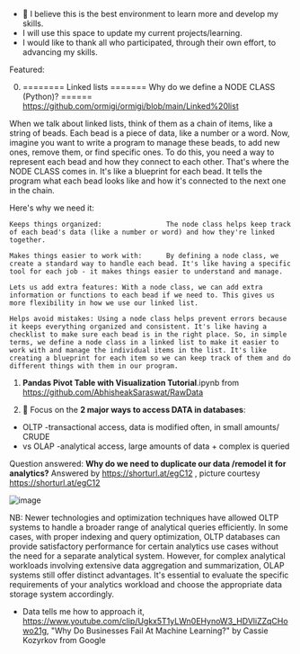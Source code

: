- 👋 I believe this is the best environment to learn more and develop my skills.
- I will use this space to update my current projects/learning.
- I would like to thank all who participated, through their own effort, to advancing my skills.



Featured:

0. ========    Linked lists      =======    Why do we define a NODE CLASS (Python)? ======  https://github.com/ormigi/ormigi/blob/main/Linked%20list
   
When we talk about linked lists, think of them as a chain of items, like a string of beads. Each bead is a piece of data, like a number or a word. Now, imagine you want to write a program to manage these beads, to add new ones, remove them, or find specific ones. To do this, you need a way to represent each bead and how they connect to each other. That's where the NODE CLASS comes in. It's like a blueprint for each bead. It tells the program what each bead looks like and how it's connected to the next one in the chain.

Here's why we need it:

    Keeps things organized:                The node class helps keep track of each bead's data (like a number or word) and how they're linked together.

    Makes things easier to work with:      By defining a node class, we create a standard way to handle each bead. It's like having a specific tool for each job - it makes things easier to understand and manage.

    Lets us add extra features: With a node class, we can add extra information or functions to each bead if we need to. This gives us more flexibility in how we use our linked list.

    Helps avoid mistakes: Using a node class helps prevent errors because it keeps everything organized and consistent. It's like having a checklist to make sure each bead is in the right place. So, in simple terms, we define a node class in a linked list to make it easier to work with and manage the individual items in the list. It's like creating a blueprint for each item so we can keep track of them and do different things with them in our program.


1. **Pandas Pivot Table with Visualization Tutorial**.ipynb   from  https://github.com/AbhisheakSaraswat/RawData

 
2. 👀 Focus on the **2 major ways to access DATA in databases**: 
- OLTP -transactional access, data is modified often, in small amounts/ CRUDE
- vs OLAP -analytical access, large amounts of data + complex is queried

 Question answered:  **Why do we need to duplicate our data /remodel it for analytics?**
 Answered by https://shorturl.at/egC12 , picture courtesy https://shorturl.at/egC12
 
 ![image](https://github.com/ormigi/ormigi/assets/87470616/06311aef-407b-4094-a707-ce174cccb164)

NB:   Newer technologies and optimization techniques have allowed OLTP systems to handle a broader range of analytical queries efficiently. In some cases, with proper indexing and query optimization, OLTP databases can provide satisfactory performance for certain analytics use cases without the need for a separate analytical system. However, for complex analytical workloads involving extensive data aggregation and summarization, OLAP systems still offer distinct advantages. It's essential to evaluate the specific requirements of your analytics workload and choose the appropriate data storage system accordingly.



- Data tells me how to approach it, https://www.youtube.com/clip/Ugkx5T1yLWn0EHynoW3_HDVliZZqCHowo21g, "Why Do Businesses Fail At Machine Learning?" by Cassie Kozyrkov from Google


<!---
ormigi/ormigi is a ✨ special ✨ repository because its `README.md` (this file) appears on your GitHub profile.
You can click the Preview link to take a look at your changes.
--->
